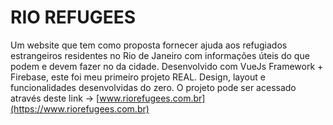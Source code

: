 # RIO REFUGEES

Um website que tem como proposta fornecer ajuda aos refugiados estrangeiros residentes no Rio de Janeiro com informações úteis do que podem e devem fazer no da cidade.
Desenvolvido com VueJs Framework + Firebase, este foi meu primeiro projeto REAL. Design, layout e funcionalidades desenvolvidas do zero.
O projeto pode ser acessado através deste link -> [www.riorefugees.com.br](https://www.riorefugees.com.br) 

